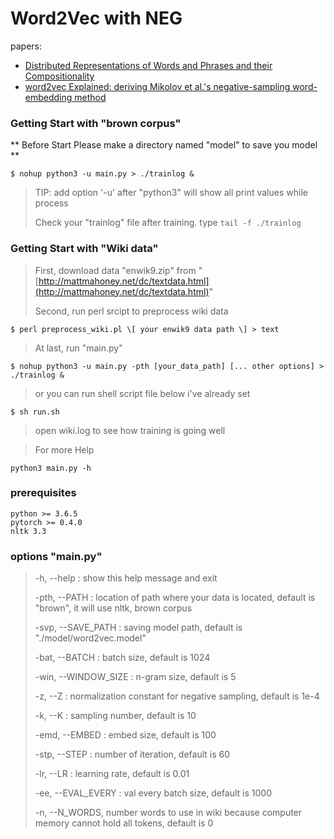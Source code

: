 # Word2Vec with NEG

papers:

* [Distributed Representations of Words and Phrases and their Compositionality](https://arxiv.org/abs/1310.4546)
* [word2vec Explained: deriving Mikolov et al.'s negative-sampling word-embedding method](https://arxiv.org/abs/1402.3722)

### Getting Start with "brown corpus"

** Before Start Please make a directory named "model" to save you model **

```
$ nohup python3 -u main.py > ./trainlog &
```

> TIP: add option '-u' after "python3" will show all print values while process
>
> Check your "trainlog" file after training. type `tail -f ./trainlog`

### Getting Start with "Wiki data"

> First, download data "enwik9.zip" from "[http://mattmahoney.net/dc/textdata.html](http://mattmahoney.net/dc/textdata.html)"
>
> Second, run perl srcipt to preprocess wiki data

```
$ perl preprocess_wiki.pl \[ your enwik9 data path \] > text
```

> At last, run "main.py"

```
$ nohup python3 -u main.py -pth [your_data_path] [... other options] > ./trainlog &
```

> or you can run shell script file below i've already set

```
$ sh run.sh
```

> open wiki.log to see how training is going well


> For more Help

```
python3 main.py -h
```

### prerequisites

```
python >= 3.6.5
pytorch >= 0.4.0
nltk 3.3
```

### options "main.py"

> -h, --help : show this help message and exit
>
> -pth, --PATH : location of path where your data is located, default is "brown", it will use nltk, brown corpus
> 
> -svp, --SAVE_PATH : saving model path, default is "./model/word2vec.model"
>
> -bat, --BATCH : batch size, default is 1024
>
> -win, --WINDOW_SIZE : n-gram size, default is 5
>
> -z, --Z : normalization constant for negative sampling, default is 1e-4
>
> -k, --K : sampling number, default is 10
>
> -emd, --EMBED : embed size, default is 100
>
> -stp, --STEP : number of iteration, default is 60
>
> -lr, --LR : learning rate, default is 0.01
>
> -ee, --EVAL_EVERY : val every batch size, default is 1000
>
> -n, --N_WORDS, number words to use in wiki because computer memory cannot hold all tokens, default is 0
